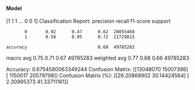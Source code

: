 #### Model
[1 1 1 ... 0 0 1]
Classification Report:
              precision    recall  f1-score   support

           0       0.92      0.47      0.62  28055468
           1       0.58      0.95      0.72  21729815

    accuracy                           0.68  49785283
   macro avg       0.75      0.71      0.67  49785283
weighted avg       0.77      0.68      0.66  49785283

Accuracy: 0.6754580063349244
Confusion Matrix:
[[13048070 15007398]
 [ 1150017 20579798]]
Confusion Matrix (%):
[[26.20868902 30.14424564]
 [ 2.30995373 41.33711161]]
